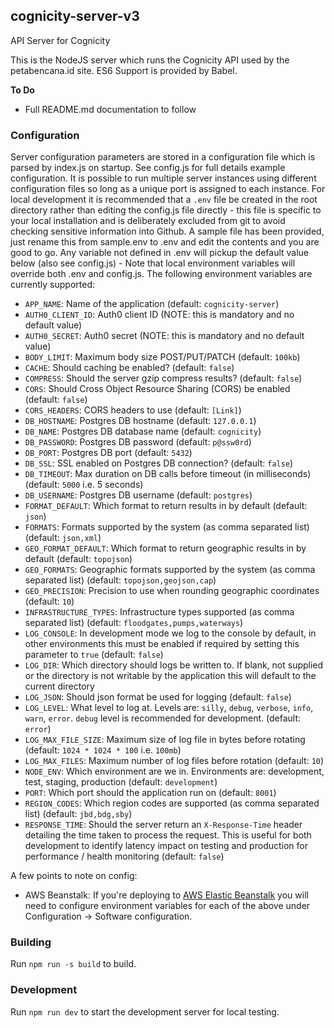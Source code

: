 ## cognicity-server-v3
API Server for Cognicity

This is the NodeJS server which runs the Cognicity API used by the petabencana.id site.  ES6 Support is provided by Babel.

**To Do**
- Full README.md documentation to follow


### Configuration
Server configuration parameters are stored in a configuration file which is parsed by index.js on startup. See config.js for full details example configuration. It is possible to run multiple server instances using different configuration files so long as a unique port is assigned to each instance.  For local development it is recommended that a `.env` file be created in the root directory rather than editing the config.js file directly - this file is specific to your local installation and is deliberately excluded from git to avoid checking sensitive information into Github.  A sample file has been provided, just rename this from sample.env to .env and edit the contents and you are good to go.  Any variable not defined in .env will pickup the default value below (also see config.js) - Note that local environment variables will override both .env and config.js.  The following environment variables are currently supported:

* `APP_NAME`: Name of the application (default: `cognicity-server`)
* `AUTH0_CLIENT_ID`: Auth0 client ID (NOTE: this is mandatory and no default value)
* `AUTH0_SECRET`: Auth0 secret (NOTE: this is mandatory and no default value)
* `BODY_LIMIT`: Maximum body size POST/PUT/PATCH (default: `100kb`)
* `CACHE`: Should caching be enabled? (default: `false`)
* `COMPRESS`: Should the server gzip compress results? (default: `false`)
* `CORS`: Should Cross Object Resource Sharing (CORS) be enabled (default: `false`)
* `CORS_HEADERS`: CORS headers to use (default: `[Link]`)
* `DB_HOSTNAME`: Postgres DB hostname (default: `127.0.0.1`)
* `DB_NAME`: Postgres DB database name (default: `cognicity`)
* `DB_PASSWORD`: Postgres DB password (default: `p@ssw0rd`)
* `DB_PORT`: Postgres DB port (default: `5432`)
* `DB_SSL`: SSL enabled on Postgres DB connection? (default: `false`)
* `DB_TIMEOUT`: Max duration on DB calls before timeout (in milliseconds) (default: `5000` i.e. 5 seconds)
* `DB_USERNAME`: Postgres DB username (default: `postgres`)
* `FORMAT_DEFAULT`: Which format to return results in by default (default: `json`)
* `FORMATS`: Formats supported by the system (as comma separated list) (default: `json,xml`)
* `GEO_FORMAT_DEFAULT`: Which format to return geographic results in by default (default: `topojson`)
* `GEO_FORMATS`: Geographic formats supported by the system (as comma separated list) (default: `topojson,geojson,cap`)
* `GEO_PRECISION`: Precision to use when rounding geographic coordinates (default: `10`)
* `INFRASTRUCTURE_TYPES`: Infrastructure types supported (as comma separated list) (default: `floodgates,pumps,waterways`)
* `LOG_CONSOLE`: In development mode we log to the console by default, in other environments this must be enabled if required by setting this parameter to `true` (default: `false`)
* `LOG_DIR`: Which directory should logs be written to.  If blank, not supplied or the directory is not writable by the application this will default to the current directory
* `LOG_JSON`: Should json format be used for logging (default: `false`)
* `LOG_LEVEL`: What level to log at. Levels are: `silly`, `debug`, `verbose`, `info`, `warn`, `error`. `debug` level is recommended for development.  (default: `error`)
* `LOG_MAX_FILE_SIZE`: Maximum size of log file in bytes before rotating (default: `1024 * 1024 * 100` i.e. `100mb`)
* `LOG_MAX_FILES`: Maximum number of log files before rotation (default: `10`)
* `NODE_ENV`: Which environment are we in.  Environments are: development, test, staging, production (default: `development`)
* `PORT`: Which port should the application run on (default: `8001`)
* `REGION_CODES`: Which region codes are supported (as comma separated list) (default: `jbd,bdg,sby`)
* `RESPONSE_TIME`: Should the server return an `X-Response-Time` header detailing the time taken to process the request.  This is useful for both development to identify latency impact on testing and production for performance / health monitoring (default: `false`)

A few points to note on config:

* AWS Beanstalk: If you're deploying to [AWS Elastic Beanstalk](http://docs.aws.amazon.com/elasticbeanstalk/latest/dg/Welcome.html) you will need to configure environment variables for each of the above under Configuration -> Software configuration.


### Building
Run `npm run -s build` to build.


### Development
Run `npm run dev` to start the development server for local testing.
